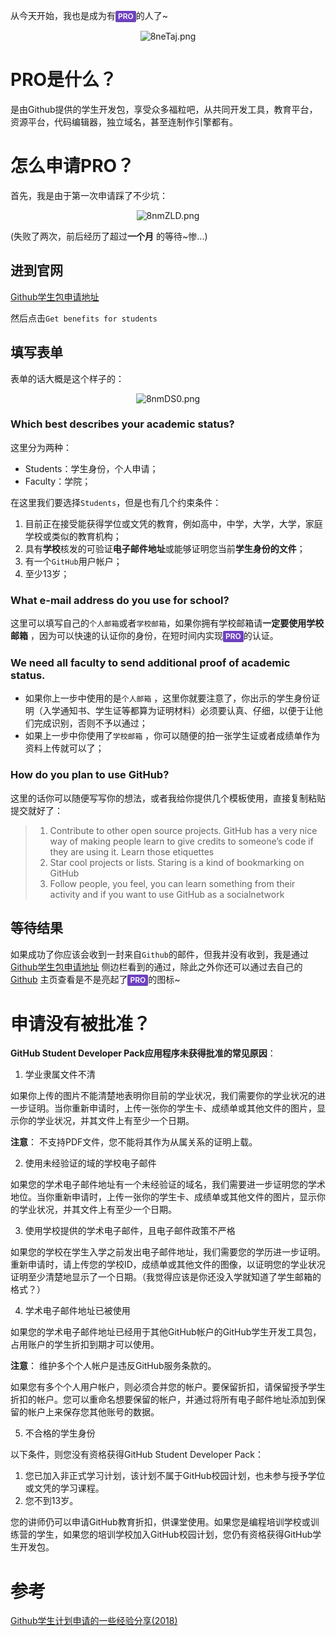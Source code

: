 从今天开始，我也是成为有<span style="border-radius: 2px; box-shadow: inset 0 -1px 0 rgba(27,31,35,.12); color: #fff; display: inline-block; font-size: 12px; font-weight: 600; line-height: 1; padding: 3px 4px; text-transform: uppercase!important; background-color: #6f42c1!important; box-sizing: border-box;">Pro</span>的人了~

<center><img src="https://s1.ax1x.com/2020/03/13/8neTaj.png" alt="8neTaj.png" border="0" /></center>

# PRO是什么？

是由Github提供的学生开发包，享受众多福粒吧，从共同开发工具，教育平台，资源平台，代码编辑器，独立域名，甚至连制作引擎都有。

# 怎么申请PRO？

首先，我是由于第一次申请踩了不少坑：

<center><img src="https://s1.ax1x.com/2020/03/13/8nmZLD.png" alt="8nmZLD.png" border="0" /></center>

(失败了两次，前后经历了超过**一个月** 的等待~惨...)

## 进到官网

[Github学生包申请地址](https://education.github.com/students)

然后点击`Get benefits for students`

## 填写表单

表单的话大概是这个样子的：

<center><img src="https://s1.ax1x.com/2020/03/13/8nmDS0.png" alt="8nmDS0.png" border="0" /></center>

### Which best describes your academic status? 

这里分为两种：

- Students：学生身份，个人申请；
- Faculty：学院；

在这里我们要选择`Students`，但是也有几个约束条件：

1. 目前正在接受能获得学位或文凭的教育，例如高中，中学，大学，大学，家庭学校或类似的教育机构；
2. 具有**学校**核发的可验证**电子邮件地址**或能够证明您当前**学生身份的文件**；
3. 有一个`GitHub`用户帐户；
4. 至少13岁；

### What e-mail address do you use for school?

这里可以填写自己的`个人邮箱`或者`学校邮箱`，如果你拥有学校邮箱请**一定要使用学校邮箱** ，因为可以快速的认证你的身份，在短时间内实现<span style="border-radius: 2px; box-shadow: inset 0 -1px 0 rgba(27,31,35,.12); color: #fff; display: inline-block; font-size: 12px; font-weight: 600; line-height: 1; padding: 3px 4px; text-transform: uppercase!important; background-color: #6f42c1!important; box-sizing: border-box;">Pro</span>的认证。

### We need all faculty to send additional proof of academic status.

- 如果你上一步中使用的是`个人邮箱` ，这里你就要注意了，你出示的学生身份证明（入学通知书、学生证等都算为证明材料）必须要认真、仔细，以便于让他们完成识别，否则不予以通过；
- 如果上一步中你使用了`学校邮箱` ，你可以随便的拍一张学生证或者成绩单作为资料上传就可以了；

### How do you plan to use GitHub?

这里的话你可以随便写写你的想法，或者我给你提供几个模板使用，直接复制粘贴提交就好了：

> 1. Contribute to other open source projects. GitHub has a very nice way of making people learn to give credits to someone’s code if they are using it. Learn those etiquettes
> 2. Star cool projects or lists. Staring is a kind of bookmarking on GitHub
> 3. Follow people, you feel, you can learn something from their activity and if you want to use GitHub as a socialnetwork

## 等待结果

如果成功了你应该会收到一封来自`Github`的邮件，但我并没有收到，我是通过[Github学生包申请地址](https://education.github.com/students) 侧边栏看到的通过，除此之外你还可以通过去自己的[Github](https://github.com) 主页查看是不是亮起了<span style="border-radius: 2px; box-shadow: inset 0 -1px 0 rgba(27,31,35,.12); color: #fff; display: inline-block; font-size: 12px; font-weight: 600; line-height: 1; padding: 3px 4px; text-transform: uppercase!important; background-color: #6f42c1!important; box-sizing: border-box;">Pro</span>的图标~

# 申请没有被批准？

**GitHub Student Developer Pack应用程序未获得批准的常见原因**：

1. 学业隶属文件不清
   
如果你上传的图片不能清楚地表明你目前的学业状况，我们需要你的学业状况的进一步证明。当你重新申请时，上传一张你的学生卡、成绩单或其他文件的图片，显示你的学业状况，并其文件上有至少一个日期。

**注意**： 不支持PDF文件，您不能将其作为从属关系的证明上载。

2. 使用未经验证的域的学校电子邮件

如果您的学术电子邮件地址有一个未经验证的域名，我们需要进一步证明您的学术地位。当你重新申请时，上传一张你的学生卡、成绩单或其他文件的图片，显示你的学业状况，并其文件上有至少一个日期。

3. 使用学校提供的学术电子邮件，且电子邮件政策不严格

如果您的学校在学生入学之前发出电子邮件地址，我们需要您的学历进一步证明。重新申请时，请上传您的学校ID，成绩单或其他文件的图像，以证明您的学业状况证明至少清楚地显示了一个日期。（我觉得应该是你还没入学就知道了学生邮箱的格式？）

4. 学术电子邮件地址已被使用

如果您的学术电子邮件地址已经用于其他GitHub帐户的GitHub学生开发工具包，占用账户的学生折扣到期才可以使用。

**注意**： 维护多个个人帐户是违反GitHub服务条款的。

如果您有多个个人用户帐户，则必须合并您的帐户。要保留折扣，请保留授予学生折扣的帐户。您可以重命名想要保留的帐户，并通过将所有电子邮件地址添加到保留的帐户上来保存您其他账号的数据。

5. 不合格的学生身份

以下条件，则您没有资格获得GitHub Student Developer Pack：

   1. 您已加入非正式学习计划，该计划不属于GitHub校园计划，也未参与授予学位或文凭的学习课程。
   2. 您不到13岁。
   
您的讲师仍可以申请GitHub教育折扣，供课堂使用。如果您是编程培训学校或训练营的学生，如果您的培训学校加入GitHub校园计划，您仍有资格获得GitHub学生开发包。

# 参考

[Github学生计划申请的一些经验分享(2018)](https://zhuanlan.zhihu.com/p/34605946)




